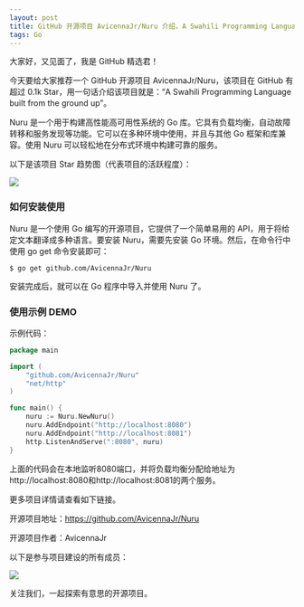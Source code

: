 ```yaml
---
layout: post
title: GitHub 开源项目 AvicennaJr/Nuru 介绍，A Swahili Programming Language built from the ground up
tags: Go
---
```


大家好，又见面了，我是 GitHub 精选君！

今天要给大家推荐一个 GitHub 开源项目 AvicennaJr/Nuru，该项目在 GitHub 有超过 0.1k Star，用一句话介绍该项目就是：“A Swahili Programming Language built from the ground up”。


Nuru 是一个用于构建高性能高可用性系统的 Go 库。它具有负载均衡，自动故障转移和服务发现等功能。它可以在多种环境中使用，并且与其他 Go 框架和库兼容。使用 Nuru 可以轻松地在分布式环境中构建可靠的服务。


以下是该项目 Star 趋势图（代表项目的活跃程度）：

![](https://api.star-history.com/svg?repos=AvicennaJr/Nuru&type=Timeline)

### 如何安装使用

Nuru 是一个使用 Go 编写的开源项目，它提供了一个简单易用的 API，用于将给定文本翻译成多种语言。要安装 Nuru，需要先安装 Go 环境。然后，在命令行中使用 go get 命令安装即可：

```
$ go get github.com/AvicennaJr/Nuru
```

安装完成后，就可以在 Go 程序中导入并使用 Nuru 了。


### 使用示例 DEMO

示例代码：

```go
package main

import (
    "github.com/AvicennaJr/Nuru"
    "net/http"
)

func main() {
    nuru := Nuru.NewNuru()
    nuru.AddEndpoint("http://localhost:8080")
    nuru.AddEndpoint("http://localhost:8081")
    http.ListenAndServe(":8080", nuru)
}
```

上面的代码会在本地监听8080端口，并将负载均衡分配给地址为http://localhost:8080和http://localhost:8081的两个服务。


更多项目详情请查看如下链接。

开源项目地址：https://github.com/AvicennaJr/Nuru 

开源项目作者：AvicennaJr

以下是参与项目建设的所有成员：

![](https://contrib.rocks/image?repo=AvicennaJr/Nuru)



关注我们，一起探索有意思的开源项目。
